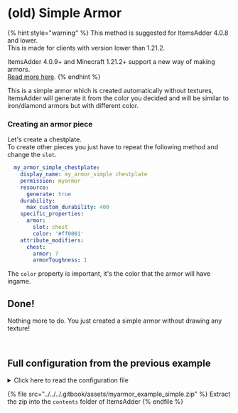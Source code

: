 # (old) Simple Armor

{% hint style="warning" %}
This method is suggested for ItemsAdder 4.0.8 and lower.\
This is made for clients with version lower than 1.21.2.

ItemsAdder 4.0.9+ and Minecraft 1.21.2+ support a new way of making armors.\
[Read more here](../armors.md).&#x20;
{% endhint %}

This is a simple armor which is created automatically without textures, ItemsAdder will generate it from the color you decided and will be similar to iron/diamond armors but with different color.

### Creating an armor piece

Let's create a chestplate.\
To create other pieces you just have to repeat the following method and change the `slot`.

```yaml
  my_armor_simple_chestplate:
    display_name: my_armor_simple chestplate
    permission: myarmor
    resource:
      generate: true
    durability:
      max_custom_durability: 400
    specific_properties:
      armor:
        slot: chest
        color: '#ff0001'
    attribute_modifiers:
      chest:
        armor: 7
        armorToughness: 1
```

The `color` property is important, it's the color that the armor will have ingame.

## Done!

Nothing more to do. You just created a simple armor without drawing any texture!

<figure><img src="../../../.gitbook/assets/armor_items_preview_tutorial.png" alt=""><figcaption></figcaption></figure>

<figure><img src="../../../.gitbook/assets/armor_items_preview_tutorial_2.png" alt=""><figcaption></figcaption></figure>

## Full configuration from the previous example

<details>

<summary>Click here to read the configuration file</summary>

```yaml
info:
  namespace: my_items
items:
  my_armor_simple_helmet:
    display_name: my_armor_simple helmet
    permission: my_armor_simple
    resource:
      generate: true
    durability:
      max_custom_durability: 275
    specific_properties:
      armor:
        slot: head
        color: '#ff0001'
    attribute_modifiers:
      head:
        armor: 9
        armorToughness: 1
  my_armor_simple_chestplate:
    display_name: my_armor_simple chestplate
    permission: myarmor
    resource:
      generate: true
    durability:
      max_custom_durability: 400
    specific_properties:
      armor:
        slot: chest
        color: '#ff0001'
    attribute_modifiers:
      chest:
        armor: 7
        armorToughness: 1
  my_armor_simple_leggings:
    display_name: my_armor_simple leggings
    permission: myarmor
    resource:
      generate: true
    durability:
      max_custom_durability: 375
    specific_properties:
      armor:
        slot: legs
        color: '#ff0001'
    attribute_modifiers:
      legs:
        armor: 5
        armorToughness: 1
  my_armor_simple_boots:
    display_name: my_armor_simple boots
    permission: myarmor
    resource:
      generate: true
    durability:
      max_custom_durability: 325
    specific_properties:
      armor:
        slot: FEET
        color: '#ff0001'
    attribute_modifiers:
      feet:
        armor: 3
        armorToughness: 1
```



</details>

{% file src="../../../.gitbook/assets/myarmor_example_simple.zip" %}
Extract the zip into the `contents` folder of ItemsAdder
{% endfile %}
